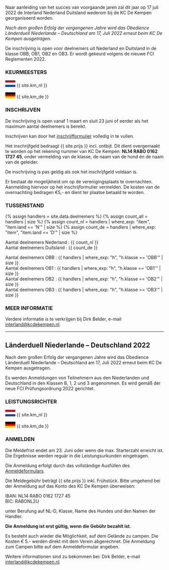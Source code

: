 
Naar aanleiding van het succes van voorgaande jaren zal dit jaar op 17 juli 2022 de Interland Nederland Duitsland wederom bij de KC De Kempen georganiseerd worden.

*Nach dem großen Erfolg der vergangenen Jahre wird das Obedience Länderduell Niederlande – Deutschland am 17, Juli 2022 erneut beim KC De Kempen ausgetragen.*

De inschrijving is open voor deelnemers uit Nederland en Duitsland in de klasse OBB, OB1, OB2 en OB3. 
Er wordt gekeurd volgens de nieuwe FCI Reglementen 2022. 


### KEURMEESTERS

![NL](/images/nlflag.png) {{ site.km_nl }}

![DE](/images/deflag.png) {{ site.km_de }}


### INSCHRIJVEN

De inschrijving is open vanaf 1 maart en sluit 23 juni of eerder als het maximum aantal deelnemers is bereikt. 

Inschrijven kan door het [inschrijfformulier](https://kcdekempen.nl/formulieren/obedience-interland-2022/) volledig in te vullen.

Het inschrijfgeld bedraagt {{ site.prijs }} incl. ontbijt. 
Dit dient overgemaakt te worden op het rekening nummer van KC De Kempen: **NL14 RABO 0162 1727 45**, onder vermelding van de klasse, de naam van de hond én de naam van de geleider.

De inschrijving is pas geldig als ook het inschrijfgeld voldaan is.

Er bestaat de mogelijkheid om op de verenigingsplaats te overnachten. 
Aanmelding hiervoor op het inschrijformulier vermelden. 
De kosten van de overnachting bedragen €5,- en dient ter plaatse betaald te worden.

### TUSSENSTAND
{% assign handlers = site.data.deelnemers %}
{% assign count_all = handlers | size %}
{% assign count_nl = handlers | where_exp: "item", "item.land == 'N'" | size %}
{% assign count_de = handlers | where_exp: "item", "item.land == 'D'" | size %}

Aantal deelnemers Nederland : {{ count_nl }}<br/>
Aantal deelnemers Duitsland : {{ count_de }}<br/>

Aantal deelnemers OBB : {{ handlers | where_exp: "h", "h.klasse == 'OBB'" | size }}<br/>
Aantal deelnemers OB1 : {{ handlers | where_exp: "h", "h.klasse == 'OB1'" | size }}<br/>
Aantal deelnemers OB2 : {{ handlers | where_exp: "h", "h.klasse == 'OB2'" | size }}<br/>
Aantal deelnemers OB3 : {{ handlers | where_exp: "h", "h.klasse == 'OB3'" | size }}<br/>

### MEER INFORMATIE
Verdere informatie is te verkrijgen bij Dirk Belder, e-mail [interland@kcdekempen.nl](mailto:interland@kcdekempen.nl).

----

## Länderduell Niederlande – Deutschland 2022

Nach dem großen Erfolg der vergangenen Jahre wird das Obedience Länderduell Niederlande – Deutschland am 17, Juli 2022 erneut beim KC De Kempen ausgetragen.

Es werden Anmeldungen von Teilnehmern aus den Niederlanden und Deutschland in den Klassen B, 1, 2 und 3 angenommen. 
Es wird gemäß der neue FCI Prüfungsordnung 2022 gerichtet. 

### LEISTUNGSRICHTER

![NL](/images/nlflag.png) {{ site.km_nl }}

![DE](/images/deflag.png) {{ site.km_de }}

### ANMELDEN

Die Meldefrist endet am 23. Juni oder wenn die max. Starterzahl erreicht ist. Die Ergebnisse werden reguär in die Leistungsurkunden eingetragen.

Die Anmeldung erfolgt durch das vollständige Ausfüllen des [Anmeldeformulars](https://kcdekempen.nl/formulieren/obedience-interland-2022/).

Die Meldegebühr beträgt {{ site.prijs }} inkl. Frühstück. 
Bitte umgehend bei der Anmeldung auf das Konto des KC De Kempen überweisen:

IBAN: NL14 RABO 0162 1727 45  
BIC: RABONL2U  

unter Berufung auf NL-D, Klasse, Name des Hundes und den Namen der Handler. 

**Die Anmeldung ist erst gültig, wenn die Gebühr bezahlt ist.**

Es besteht auch wieder die Möglichkeit, auf dem Gelände zu campen. Die Kosten € 5.- werden direkt mit dem Verein abgerechnet. 
Die Anmeldung zum Campen bitte auf dem Anmeldeformular angeben.

Weitere informationen sind zu bekommen bei: Dirk Belder, e-mail [interland@kcdekempen.nl](mailto:interland@kcdekempen.nl).
